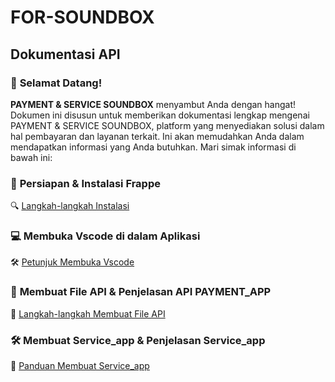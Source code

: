 # **FOR-SOUNDBOX** 

## **Dokumentasi API**

### 🎉 **Selamat Datang!**
**PAYMENT & SERVICE SOUNDBOX** menyambut Anda dengan hangat!
Dokumen ini disusun untuk memberikan dokumentasi lengkap mengenai PAYMENT & SERVICE SOUNDBOX, platform yang menyediakan solusi dalam hal pembayaran dan layanan terkait. Ini akan memudahkan Anda dalam mendapatkan informasi yang Anda butuhkan. Mari simak informasi di bawah ini:


### 🔧 **Persiapan & Instalasi Frappe**
🔍 [Langkah-langkah Instalasi](https://github.com/KenkenOC/FOR-SOUNDBOX/tree/main/Set%20Up%20Frappe)

### 💻 **Membuka Vscode di dalam Aplikasi**
🛠️ [Petunjuk Membuka Vscode](https://github.com/KenkenOC/FOR-SOUNDBOX/tree/main/Membuka%20Vscode%20di%20dalam%20Aplikasi)

### 📝 **Membuat File API & Penjelasan API PAYMENT_APP**
🎨 [Langkah-langkah Membuat File API](https://github.com/KenkenOC/FOR-SOUNDBOX/tree/main/Membuat%20File%20API%20dan%20Penjelasan%20mengenai%20API%20Payment_app)

### 🛠️ **Membuat Service_app & Penjelasan Service_app**
🔧 [Panduan Membuat Service_app](https://github.com/KenkenOC/FOR-SOUNDBOX/tree/main/Membuat%20SERVICE_APP%20dan%20Penjelasan%20Mengenai%20API%20Service_app)
